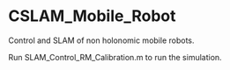 # CSLAM_Mobile_Robot
Control and SLAM of non holonomic mobile robots.

Run SLAM_Control_RM_Calibration.m to run the simulation.
